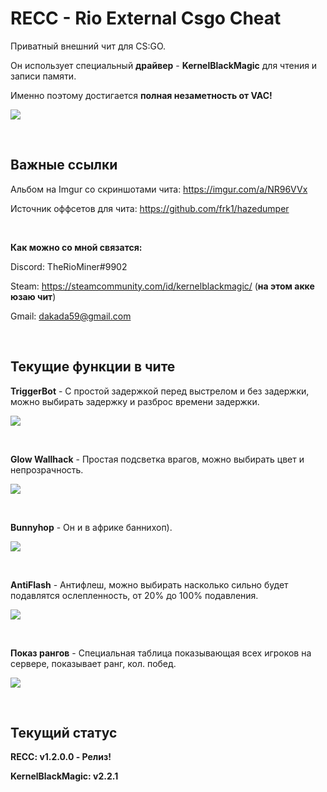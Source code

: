# RECC - Rio External Csgo Cheat

Приватный внешний чит для CS:GO.

Он использует специальный __драйвер__ - __KernelBlackMagic__ для чтения и записи памяти.

Именно поэтому достигается __полная незаметность от VAC!__


[![](https://i.imgur.com/teWWodP.jpg)](https://i.imgur.com/teWWodP.jpg)

 

## Важные ссылки
Альбом на Imgur со скриншотами чита: https://imgur.com/a/NR96VVx

Источник оффсетов для чита: https://github.com/frk1/hazedumper

 

__Как можно со мной связатся:__

Discord: TheRioMiner#9902

Steam: https://steamcommunity.com/id/kernelblackmagic/  (__на этом акке юзаю чит__)

Gmail: dakada59@gmail.com

 

## Текущие функции в чите
__TriggerBot__ - С простой задержкой перед выстрелом и без задержки, можно выбирать задержку и разброс времени задержки.

[![](https://i.imgur.com/RWmZKRW.jpg)](https://i.imgur.com/RWmZKRW.jpg)

 

__Glow Wallhack__ - Простая подсветка врагов, можно выбирать цвет и непрозрачность.

[![](https://i.imgur.com/cRjAnDr.jpg)](https://i.imgur.com/cRjAnDr.jpg)

 

__Bunnyhop__ - Он и в африке баннихоп).

[![](https://i.imgur.com/AWDrwUF.jpg)](https://i.imgur.com/AWDrwUF.jpg)

 

__AntiFlash__ - Антифлеш, можно выбирать насколько сильно будет подавлятся ослепленность, от 20% до 100% подавления.

[![](https://i.imgur.com/sT82H9O.jpg)](https://i.imgur.com/sT82H9O.jpg)

 

__Показ рангов__ - Специальная таблица показывающая всех игроков на сервере, показывает ранг, кол. побед.

[![](https://i.imgur.com/W9JjZPt.jpg)](https://i.imgur.com/W9JjZPt.jpg)

 

## Текущий статус
__RECC: v1.2.0.0 - Релиз!__

__KernelBlackMagic: v2.2.1__
